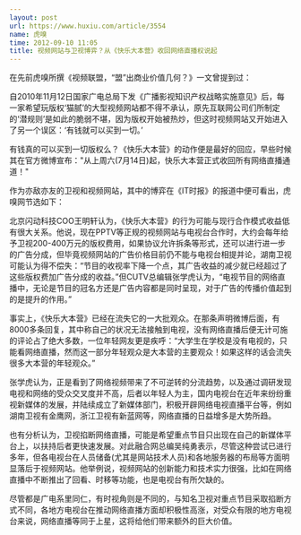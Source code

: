 ```yaml
---
layout: post
url: https://www.huxiu.com/article/3554
name: 虎嗅
time: 2012-09-10 11:05
title: 视频网站与卫视博弈？从《快乐大本营》收回网络直播权说起
---
```

在先前虎嗅所撰《视频联盟，“盟”出商业价值几何？》一文曾提到过：

自2010年11月12日国家广电总局下发《广播影视知识产权战略实施意见》后，每一家希望玩版权‘猫腻’的大型视频网站都不得不承认，原先互联网公司们所制定的‘潜规则’是如此的脆弱不堪，因为版权开始被热炒，但这时视频网站又开始进入了另一个误区：‘有钱就可以买到一切。’

有钱真的可以买到一切版权么？《快乐大本营》的动作便是最好的回应，早些时候其在官方微博宣布："从上周六(7月14日)起，快乐大本营正式收回所有网络直播通道！"

作为亦敌亦友的卫视和视频网站，其中的博弈在《IT时报》的报道中便可看出，虎嗅网节选如下：

北京闪动科技COO王明轩认为，《快乐大本营》的行为可能与现行合作模式收益低有很大关系。他说，现在PPTV等正规的视频网站与电视台合作时，大约会每年给予卫视200-400万元的版权费用，如果协议允许拆条等形式，还可以进行进一步的广告分成，但毕竟视频网站的广告价格目前仍不能与电视台相提并论，湖南卫视可能认为得不偿失：“节目的收视率下降一个点，其广告收益的减少就已经超过了这些版权费加广告分成的收益。”但CUTV总编辑张学虎认为，“电视节目的网络直播中，无论是节目的冠名方还是广告内容都是同时呈现，对于广告的传播价值起到的是提升的作用。”

事实上，《快乐大本营》已经在流失它的一大批观众。在那条声明微博后面，有8000多条回复，其中称自己的状况无法接触到电视，没有网络直播后便无计可施的评论占了绝大多数，一位年轻网友更是疾呼：“大学生在学校是没有电视的，只能看网络直播，然而这一部分年轻观众是大本营的主要观众！如果这样的话会流失很多大本营的年轻观众。”

张学虎认为，正是看到了网络视频带来了不可逆转的分流趋势，以及通过调研发现电视和网络的受众交叉度并不高，后者以年轻人为主，国内电视台在近年来纷纷重视新媒体的发展，并陆续成立了新媒体部门，积极开辟网络电视直播平台等，例如湖南卫视有金鹰网，浙江卫视有新蓝网等，网络直播的日益增多是大势所趋。

也有分析认为，卫视掐断网络直播，可能是希望重点节目只出现在自己的新媒体平台上，以扶持后者更快速发展。对此融合网总编吴纯勇表示，尽管这种尝试已进行多年，但各电视台在人员储备(尤其是网站技术人员)和各地服务器的布局等方面明显落后于视频网站。他举例说，视频网站的创新能力和技术实力很强，比如在网络直播中不断推出了回看、时移等功能，也是电视台有所欠缺的。

尽管都是广电系里同仁，有时视角则是不同的，与知名卫视对重点节目采取掐断方式不同，各地方电视台在推动网络直播方面却积极性高涨，对受众有限的地方电视台来说，网络直播等同于上星，这将给他们带来额外的巨大价值。

